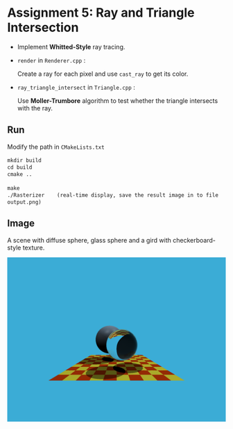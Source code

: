 # Assignment 5: Ray and Triangle Intersection

* Implement **Whitted-Style** ray tracing.

* `render` in `Renderer.cpp` :

  Create a ray for each pixel and use `cast_ray` to get its color.
  
* `ray_triangle_intersect` in `Triangle.cpp` :

  Use **Moller-Trumbore** algorithm to test whether the triangle intersects with the ray.



## Run

Modify the path in `CMakeLists.txt`

```
mkdir build
cd build
cmake ..

make
./Rasterizer	(real-time display, save the result image in to file output.png)
```



## Image

A scene with diffuse sphere, glass sphere and a gird with checkerboard-style texture.

![output](image/output.png)